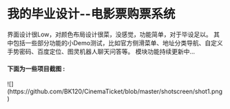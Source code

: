 <h1>我的毕业设计--电影票购票系统  </h1>
界面设计很Low，对颜色布局设计很菜，没感觉，功能简单，对于毕设足以。    
其中包括一些部分功能的小Demo测试，比如官方侧滑菜单、地址分类导航、自定义手势密码、百度定位、图灵机器人聊天问答等。  
模块功能持续更新中...      
<h4>下面为一些项目截图 :</h4>    
![](https://github.com/BK120/CinemaTicket/blob/master/shotscreen/shot1.png)
